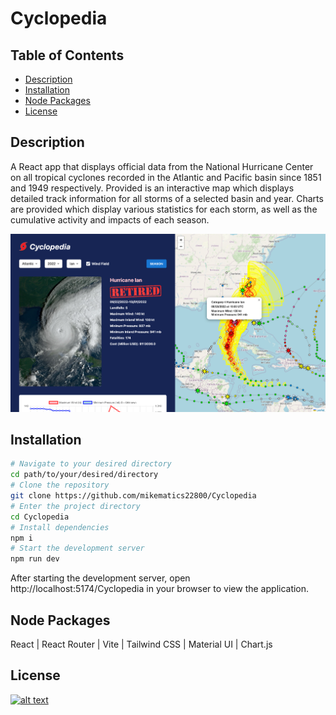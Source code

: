 # Cyclopedia

## Table of Contents
- [Description](#description)
- [Installation](#installation)
- [Node Packages](#node-packages)
- [License](#license)

## Description
A React app that displays official data from the National Hurricane Center on all tropical cyclones recorded in the Atlantic and Pacific basin since 1851 and 1949 respectively. Provided is an interactive map which displays detailed track information for all storms of a selected basin and year. Charts are provided which display various statistics for each storm, as well as the cumulative activity and impacts of each season.

[![](./public/screenshot.png)](https://mikematics22800.github.io/Cyclopedia)

## Installation

```bash
# Navigate to your desired directory
cd path/to/your/desired/directory
# Clone the repository
git clone https://github.com/mikematics22800/Cyclopedia
# Enter the project directory
cd Cyclopedia
# Install dependencies
npm i
# Start the development server
npm run dev
```
After starting the development server, open http://localhost:5174/Cyclopedia in your browser to view the application.

## Node Packages
React | React Router | Vite | Tailwind CSS | Material UI | Chart.js 

## License
[![alt text](https://img.shields.io/badge/License-ISC-blue.svg)](https://opensource.org/licenses/ISC)
